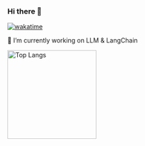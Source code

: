 ### Hi there 👋 

[![wakatime](https://wakatime.com/badge/user/76ce2517-4be4-4de9-9795-12feb9bb347d.svg)](https://wakatime.com/@76ce2517-4be4-4de9-9795-12feb9bb347d)

<!-- 💬 [My Personal Website](https://youhao0809.github.io/) -->

🔭 I’m currently working on LLM & LangChain

<img align="left" height="200" src="https://github-readme-stats.vercel.app/api/top-langs/?username=acse-hy23&layout=compact&theme=tokyonight&hide=html&card_width=350,assembly&langs_count=10" alt="Top Langs" />



<!--

**YouHao0809/YouHao0809** is a ✨ _special_ ✨ repository because its `README.md` (this file) appears on your GitHub profile.

Here are some ideas to get you started:

- 🔭 I’m currently working on ...
- 🌱 I’m currently learning ...
- 👯 I’m looking to collaborate on ...
- 🤔 I’m looking for help with ...
- 💬 Ask me about ...
- 📫 How to reach me: ...
- 😄 Pronouns: ...
- ⚡ Fun fact: ...
  -->
